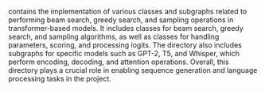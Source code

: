 contains the implementation of various classes and subgraphs related to performing beam search, greedy search, and sampling operations in transformer-based models. It includes classes for beam search, greedy search, and sampling algorithms, as well as classes for handling parameters, scoring, and processing logits. The directory also includes subgraphs for specific models such as GPT-2, T5, and Whisper, which perform encoding, decoding, and attention operations. Overall, this directory plays a crucial role in enabling sequence generation and language processing tasks in the project.